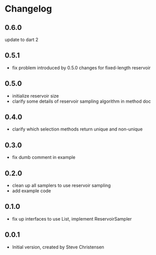 # Changelog

## 0.6.0

update to dart 2

## 0.5.1

- fix problem introduced by 0.5.0 changes for fixed-length reservoir

## 0.5.0

- initialize reservoir size
- clarify some details of reservoir sampling algorithm in method doc

## 0.4.0

- clarify which selection methods return unique and non-unique

## 0.3.0

- fix dumb comment in example

## 0.2.0

- clean up all samplers to use reservoir sampling
- add example code

## 0.1.0

- fix up interfaces to use List, implement ReservoirSampler

## 0.0.1

- Initial version, created by Steve Christensen
